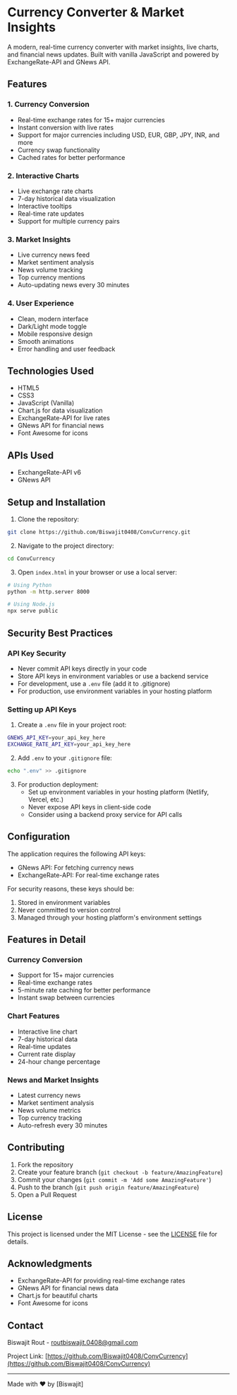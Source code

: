 # Currency Converter & Market Insights

A modern, real-time currency converter with market insights, live charts, and financial news updates. Built with vanilla JavaScript and powered by ExchangeRate-API and GNews API.

## Features

### 1. Currency Conversion
- Real-time exchange rates for 15+ major currencies
- Instant conversion with live rates
- Support for major currencies including USD, EUR, GBP, JPY, INR, and more
- Currency swap functionality
- Cached rates for better performance

### 2. Interactive Charts
- Live exchange rate charts
- 7-day historical data visualization
- Interactive tooltips
- Real-time rate updates
- Support for multiple currency pairs

### 3. Market Insights
- Live currency news feed
- Market sentiment analysis
- News volume tracking
- Top currency mentions
- Auto-updating news every 30 minutes

### 4. User Experience
- Clean, modern interface
- Dark/Light mode toggle
- Mobile responsive design
- Smooth animations
- Error handling and user feedback

## Technologies Used
- HTML5
- CSS3
- JavaScript (Vanilla)
- Chart.js for data visualization
- ExchangeRate-API for live rates
- GNews API for financial news
- Font Awesome for icons

## APIs Used
- ExchangeRate-API v6
- GNews API

## Setup and Installation

1. Clone the repository:
```bash
git clone https://github.com/Biswajit0408/ConvCurrency.git
```

2. Navigate to the project directory:
```bash
cd ConvCurrency
```

3. Open `index.html` in your browser or use a local server:
```bash
# Using Python
python -m http.server 8000

# Using Node.js
npx serve public
```

## Security Best Practices

### API Key Security
- Never commit API keys directly in your code
- Store API keys in environment variables or use a backend service
- For development, use a `.env` file (add it to .gitignore)
- For production, use environment variables in your hosting platform

### Setting up API Keys
1. Create a `.env` file in your project root:
```bash
GNEWS_API_KEY=your_api_key_here
EXCHANGE_RATE_API_KEY=your_api_key_here
```

2. Add `.env` to your `.gitignore` file:
```bash
echo ".env" >> .gitignore
```

3. For production deployment:
   - Set up environment variables in your hosting platform (Netlify, Vercel, etc.)
   - Never expose API keys in client-side code
   - Consider using a backend proxy service for API calls

## Configuration

The application requires the following API keys:
- GNews API: For fetching currency news
- ExchangeRate-API: For real-time exchange rates

For security reasons, these keys should be:
1. Stored in environment variables
2. Never committed to version control
3. Managed through your hosting platform's environment settings

## Features in Detail

### Currency Conversion
- Support for 15+ major currencies
- Real-time exchange rates
- 5-minute rate caching for better performance
- Instant swap between currencies

### Chart Features
- Interactive line chart
- 7-day historical data
- Real-time updates
- Current rate display
- 24-hour change percentage

### News and Market Insights
- Latest currency news
- Market sentiment analysis
- News volume metrics
- Top currency tracking
- Auto-refresh every 30 minutes

## Contributing

1. Fork the repository
2. Create your feature branch (`git checkout -b feature/AmazingFeature`)
3. Commit your changes (`git commit -m 'Add some AmazingFeature'`)
4. Push to the branch (`git push origin feature/AmazingFeature`)
5. Open a Pull Request

## License

This project is licensed under the MIT License - see the [LICENSE](LICENSE) file for details.

## Acknowledgments
- ExchangeRate-API for providing real-time exchange rates
- GNews API for financial news data
- Chart.js for beautiful charts
- Font Awesome for icons

## Contact

Biswajit Rout - routbiswajit.0408@gmail.com

Project Link: [https://github.com/Biswajit0408/ConvCurrency](https://github.com/Biswajit0408/ConvCurrency)

---

Made with ❤️ by [Biswajit]
